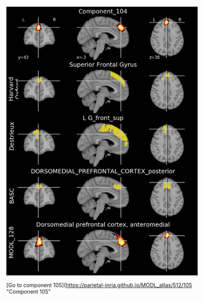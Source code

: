 


![104](preliminary/104.jpg "Component 104")

[Go to component 105](https://parietal-inria.github.io/MODL_atlas/512/105 "Component 105"